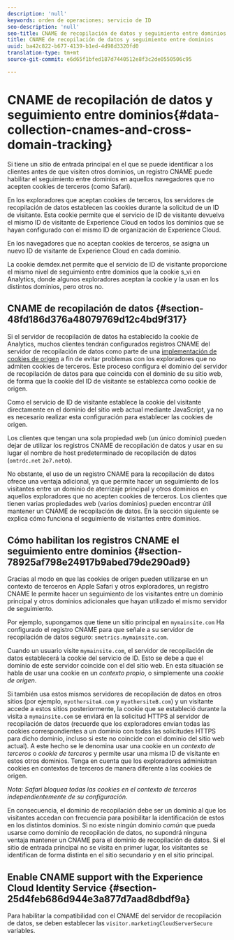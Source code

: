```yaml
---
description: 'null'
keywords: orden de operaciones; servicio de ID
seo-description: 'null'
seo-title: CNAME de recopilación de datos y seguimiento entre dominios
title: CNAME de recopilación de datos y seguimiento entre dominios
uuid: ba42c822-b677-4139-b1ed-4d98d3320fd0
translation-type: tm+mt
source-git-commit: e6d65f1bfed187d7440512e8f3c2de0550506c95

---
```



# CNAME de recopilación de datos y seguimiento entre dominios{#data-collection-cnames-and-cross-domain-tracking}

Si tiene un sitio de entrada principal en el que se puede identificar a los clientes antes de que visiten otros dominios, un registro CNAME puede habilitar el seguimiento entre dominios en aquellos navegadores que no acepten cookies de terceros (como Safari).

En los exploradores que aceptan cookies de terceros, los servidores de recopilación de datos establecen las cookies durante la solicitud de un ID de visitante. Esta cookie permite que el servicio de ID de visitante devuelva el mismo ID de visitante de Experience Cloud en todos los dominios que se hayan configurado con el mismo ID de organización de Experience Cloud.

En los navegadores que no aceptan cookies de terceros, se asigna un nuevo ID de visitante de Experience Cloud en cada dominio.

La cookie demdex.net permite que el servicio de ID de visitante proporcione el mismo nivel de seguimiento entre dominios que la cookie s_vi en Analytics, donde algunos exploradores aceptan la cookie y la usan en los distintos dominios, pero otros no.

## CNAME de recopilación de datos {#section-48fd186d376a48079769d12c4bd9f317}

Si el servidor de recopilación de datos ha establecido la cookie de Analytics, muchos clientes tendrán configurados registros CNAME del servidor de recopilación de datos como parte de una [implementación de cookies de origen](https://marketing.adobe.com/resources/help/en_US/whitepapers/first_party_cookies/) a fin de evitar problemas con los exploradores que no admiten cookies de terceros. Este proceso configura el dominio del servidor de recopilación de datos para que coincida con el dominio de su sitio web, de forma que la cookie del ID de visitante se establezca como cookie de origen.

Como el servicio de ID de visitante establece la cookie del visitante directamente en el dominio del sitio web actual mediante JavaScript, ya no es necesario realizar esta configuración para establecer las cookies de origen.

Los clientes que tengan una sola propiedad web (un único dominio) pueden dejar de utilizar los registros CNAME de recopilación de datos y usar en su lugar el nombre de host predeterminado de recopilación de datos (`omtrdc.net` `2o7.net`o).

No obstante, el uso de un registro CNAME para la recopilación de datos ofrece una ventaja adicional, ya que permite hacer un seguimiento de los visitantes entre un dominio de aterrizaje principal y otros dominios en aquellos exploradores que no acepten cookies de terceros. Los clientes que tienen varias propiedades web (varios dominios) pueden encontrar útil mantener un CNAME de recopilación de datos. En la sección siguiente se explica cómo funciona el seguimiento de visitantes entre dominios.

## Cómo habilitan los registros CNAME el seguimiento entre dominios {#section-78925af798e24917b9abed79de290ad9}

Gracias al modo en que las cookies de origen pueden utilizarse en un contexto de terceros en Apple Safari y otros exploradores, un registro CNAME le permite hacer un seguimiento de los visitantes entre un dominio principal y otros dominios adicionales que hayan utilizado el mismo servidor de seguimiento.

Por ejemplo, supongamos que tiene un sitio principal en `mymainsite.com` Ha configurado el registro CNAME para que señale a su servidor de recopilación de datos seguro: `smetrics.mymainsite.com`.

Cuando un usuario visite `mymainsite.com`, el servidor de recopilación de datos establecerá la cookie del servicio de ID. Esto se debe a que el dominio de este servidor coincide con el del sitio web. En esta situación se habla de usar una cookie en un *contexto propio*, o simplemente una *cookie de origen*.

Si también usa estos mismos servidores de recopilación de datos en otros sitios (por ejemplo, `myothersiteA.com` y `myothersiteB.com`) y un visitante accede a estos sitios posteriormente, la cookie que se estableció durante la visita a `mymainsite.com` se enviará en la solicitud HTTPS al servidor de recopilación de datos (recuerde que los exploradores envían todas las cookies correspondientes a un dominio con todas las solicitudes HTTPS para dicho dominio, incluso si este no coincide con el dominio del sitio web actual). A este hecho se le denomina usar una cookie en un *contexto de terceros* o *cookie de terceros* y permite usar una misma ID de visitante en estos otros dominios. Tenga en cuenta que los exploradores administran cookies en contextos de terceros de manera diferente a las cookies de origen.

*Nota: Safari bloquea todas las cookies en el contexto de terceros independientemente de su configuración.*

En consecuencia, el dominio de recopilación debe ser un dominio al que los visitantes accedan con frecuencia para posibilitar la identificación de estos en los distintos dominios. Si no existe ningún dominio *común* que pueda usarse como dominio de recopilación de datos, no supondrá ninguna ventaja mantener un CNAME para el dominio de recopilación de datos. Si el sitio de entrada principal no se visita en primer lugar, los visitantes se identifican de forma distinta en el sitio secundario y en el sitio principal.

## Enable CNAME support with the Experience Cloud Identity Service {#section-25d4feb686d944e3a877d7aad8dbdf9a}

Para habilitar la compatibilidad con el CNAME del servidor de recopilación de datos, se deben establecer las `visitor.marketingCloudServerSecure` variables.
